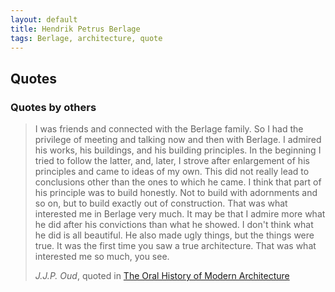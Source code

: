 ```yaml
---
layout: default
title: Hendrik Petrus Berlage
tags: Berlage, architecture, quote
---
```


## Quotes

### Quotes by others

> I was friends and connected with the Berlage family. So I had the privilege
> of meeting and talking now and then with Berlage. I admired his works, his
> buildings, and his building principles. In the beginning I tried to follow
> the latter, and, later, I strove after enlargement of his principles and came
> to ideas of my own. This did not really lead to conclusions other than the
> ones to which he came. I think that part of his principle was to build
> honestly. Not to build with adornments and so on, but to build exactly out of
> construction. That was what interested me in Berlage very much. It may be
> that I admire more what he did after his convictions than what he showed. I
> don't think what he did is all beautiful. He also made ugly things, but the
> things were true. It was the first time you saw a true architecture. That was
> what interested me so much, you see.
>
> <cite>J.J.P. Oud</cite>, quoted in [The Oral History of Modern
> Architecture](http://www.amazon.co.uk/gp/product/0810936690/ref=as_li_tl?ie=UTF8&camp=1634&creative=19450&creativeASIN=0810936690&linkCode=as2&tag=zmlka-21)
